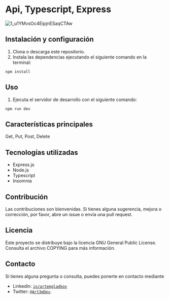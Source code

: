 # Api, Typescript, Express

![1_u1YMvsOc4EipjnESaqCTAw](https://github.com/instak1ll/mern/assets/63525176/985f14f6-4a1c-44ea-9a19-64ddadb20a8d)

## Instalación y configuración

1. Clona o descarga este repositorio.
2. Instala las dependencias ejecutando el siguiente comando en la terminal:

`npm install`

## Uso

1. Ejecuta el servidor de desarrollo con el siguiente comando:

`npm run dev`

## Características principales

Get, Put, Post, Delete

## Tecnologías utilizadas

- Express.js
- Node.js
- Typescript
- Insomnia

## Contribución

Las contribuciones son bienvenidas. Si tienes alguna sugerencia, mejora o corrección, por favor, abre un issue o envía una pull request.

## Licencia

Este proyecto se distribuye bajo la licencia GNU General Public License. Consulta el archivo COPYING para más información.

## Contacto

Si tienes alguna pregunta o consulta, puedes ponerte en contacto mediante

- Linkedin: [`in/artemgladkov`](https://www.linkedin.com/in/artemgladkov/)
- Twitter: [`@Art3mDev`](https://twitter.com/Art3mDev).
